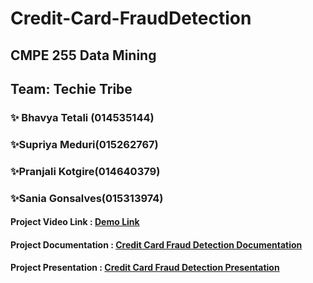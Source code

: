 # Credit-Card-FraudDetection

## CMPE 255 Data Mining
## Team: Techie Tribe
### ✨ Bhavya Tetali (014535144) 
### ✨Supriya Meduri(015262767) 
### ✨Pranjali Kotgire(014640379) 
### ✨Sania Gonsalves(015313974)

#### Project Video Link : [Demo Link](https://www.youtube.com/watch?v=VBUFtQ2Vg7Y)
#### Project Documentation : [Credit Card Fraud Detection Documentation](https://docs.google.com/document/d/1ffG7A2aiiAKreCu2rPWrG4PQBR0q0fmkGuqbms_kPpQ/edit?usp=sharing)
#### Project Presentation : [Credit Card Fraud Detection Presentation](https://docs.google.com/presentation/d/1cT4JH5cE1u0OrByU6EcleGu42UyIIahr4HgYGMzhgkQ/edit#slide=id.gdb3df3021e_0_5)

